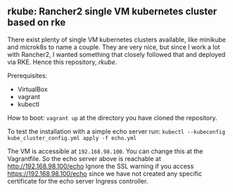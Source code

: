 **rkube: Rancher2 single VM kubernetes cluster based on rke**
---
There exist plenty of single VM kubernetes clusters available, like minikube and microk8s to name a couple.  They are very nice, but since I work a lot with Rancher2, I wanted something that closely followed that and deployed via RKE. Hence this repository, _rkube_.

Prerequisites:
- VirtualBox
- vagrant
- kubectl

How to boot: `vagrant up` at the directory you have cloned the repository.

To test the installation with a simple echo server run: `kubectl --kubeconfig kube_cluster_config.yml apply -f echo.yml`

The VM is accessible at `192.168.98.100`. You can change this at the Vagrantfile. So the echo server above is reachable at http://192.168.98.100/echo Ignore the SSL warning if you access https://192.168.98.100/echo since we have not created any specific certificate for the echo server Ingress controller.
